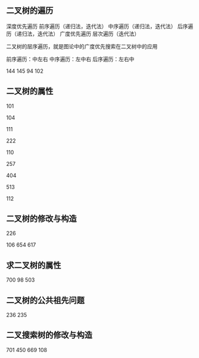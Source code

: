 
## 二叉树的遍历

深度优先遍历
前序遍历（递归法，迭代法）
中序遍历（递归法，迭代法）
后序遍历（递归法，迭代法）
广度优先遍历
层次遍历（迭代法）

二叉树的层序遍历，就是图论中的广度优先搜索在二叉树中的应用


前序遍历：中左右
中序遍历：左中右
后序遍历：左右中

144
145
94
102

## 二叉树的属性

101

104

111

222

110

257

404

513

112


## 二叉树的修改与构造

226

106
654
617

## 求二叉树的属性

700
98
503

## 二叉树的公共祖先问题
236
235

## 二叉搜索树的修改与构造
701
450
669
108
